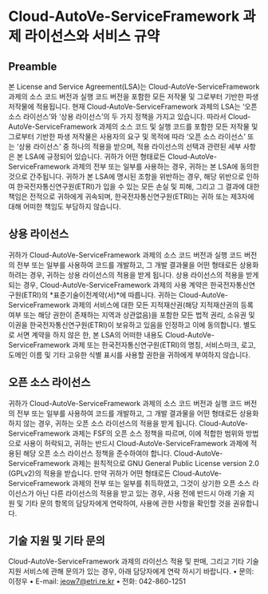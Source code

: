 # Cloud-AutoVe-ServiceFramework 과제 라이선스와 서비스 규약
## Preamble
본 License and Service Agreement(LSA)는 Cloud-AutoVe-ServiceFramework 과제의 소스 코드 버전과 실행 코드 버전을 포함한 모든 저작물 및 그로부터 기반한 파생 저작물에 적용됩니다. 현재 Cloud-AutoVe-ServiceFramework 과제의 LSA는 ‘오픈 소스 라이선스’와 ‘상용 라이선스’의 두 가지 정책을 가지고 있습니다. 따라서 Cloud-AutoVe-ServiceFramework 과제의 소스 코드 및 실행 코드를 포함한 모든 저작물 및 그로부터 기반한 파생 저작물은 사용자의 요구 및 목적에 따라 ‘오픈 소스 라이선스’ 또는 ‘상용 라이선스’ 중 하나의 적용을 받으며, 적용 라이선스의 선택과 관련된 세부 사항은 본 LSA에 규정되어 있습니다. 귀하가 어떤 형태로든 Cloud-AutoVe-ServiceFramework 과제의 전부 또는 일부를 사용하는 경우, 귀하는 본 LSA에 동의한 것으로 간주됩니다. 귀하가 본 LSA에 명시된 조항을 위반하는 경우, 해당 위반으로 인하여 한국전자통신연구원(ETRI)가 입을 수 있는 모든 손실 및 피해, 그리고 그 결과에 대한 책임은 전적으로 귀하에게 귀속되며, 한국전자통신연구원(ETRI)는 귀하 또는 제3자에 대해 어떠한 책임도 부담하지 않습니다.
## 상용 라이선스
귀하가 Cloud-AutoVe-ServiceFramework 과제의 소스 코드 버전과 실행 코드 버전의 전부 또는 일부를 사용하여 코드를 개발하고, 그 개발 결과물을 어떤 형태로든 상용화하려는 경우, 귀하는 상용 라이선스의 적용을 받게 됩니다. 상용 라이선스의 적용을 받게 되는 경우, Cloud-AutoVe-ServiceFramework 과제의 사용 계약은 한국전자통신연구원(ETRI)의 *표준기술이전계약(서)*에 따릅니다. 귀하는 Cloud-AutoVe-ServiceFramework 과제의 서비스에 대한 모든 지적재산권(해당 지적재산권의 등록 여부 또는 해당 권한이 존재하는 지역과 상관없음)을 포함한 모든 법적 권리, 소유권 및 이권을 한국전자통신연구원(ETRI)이 보유하고 있음을 인정하고 이에 동의합니다. 별도로 서면 계약을 하지 않은 한, 본 LSA의 어떠한 내용도 Cloud-AutoVe-ServiceFramework 과제 또는 한국전자통신연구원(ETRI)의 명칭, 서비스마크, 로고, 도메인 이름 및 기타 고유한 식별 표시를 사용할 권한을 귀하에게 부여하지 않습니다.
## 오픈 소스 라이선스
귀하가 Cloud-AutoVe-ServiceFramework 과제의 소스 코드 버전과 실행 코드 버전의 전부 또는 일부를 사용하여 코드를 개발하고, 그 개발 결과물을 어떤 형태로든 상용화하지 않는 경우, 귀하는 오픈 소스 라이선스의 적용을 받게 됩니다. Cloud-AutoVe-ServiceFramework 과제는 FSF의 오픈 소스 정책을 따르며, 이에 적합한 범위와 방법으로 사용이 허락되고, 귀하는 반드시 Cloud-AutoVe-ServiceFramework 과제에 적용된 해당 오픈 소스 라이선스 정책을 준수하여야 합니다. Cloud-AutoVe-ServiceFramework 과제는 원칙적으로 GNU General Public License version 2.0 (GPLv2)의 적용을 받습니다. 만약 귀하가 어떤 형태로든 Cloud-AutoVe-ServiceFramework 과제의 전부 또는 일부를 취득하였고, 그것이 상기한 오픈 소스 라이선스가 아닌 다른 라이선스의 적용을 받고 있는 경우, 사용 전에 반드시 아래 기술 지원 및 기타 문의 항목의 담당자에게 연락하여, 사용에 관한 사항을 확인할 것을 권유합니다.
## 기술 지원 및 기타 문의
Cloud-AutoVe-ServiceFramework 과제의 라이선스 적용 및 판매, 그리고 기타 기술 지원 서비스에 관해 문의가 있는 경우, 아래 담당자에게 연락 하시기 바랍니다.
•	문의: 이정우
•	E-mail: jeow7@etri.re.kr
•	전화: 042-860-1251
